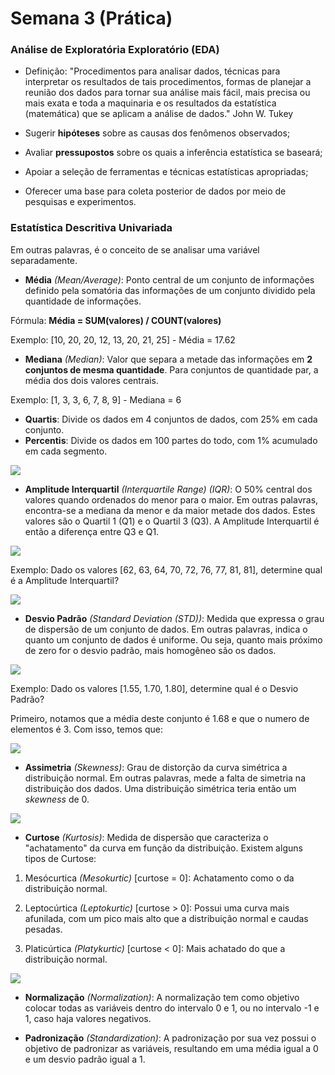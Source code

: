 # Semana 3 (Prática)

### Análise de Exploratória Exploratório (EDA)

- Definição: "Procedimentos para analisar dados, técnicas para interpretar os resultados de 
tais procedimentos, formas de planejar a reunião dos dados para tornar sua análise mais fácil, mais precisa ou mais
exata e toda a maquinaria e os resultados da estatística (matemática) que se aplicam a análise de dados." John W. Tukey

- Sugerir __hipóteses__ sobre as causas dos fenômenos observados;
- Avaliar __pressupostos__ sobre os quais a inferência estatística se baseará;
- Apoiar a seleção de ferramentas e técnicas estatísticas apropriadas;
- Oferecer uma base para coleta posterior de dados por meio de pesquisas e experimentos.

### Estatística Descritiva Univariada 

Em outras palavras, é o conceito de se analisar uma variável separadamente.

- __Média__ _(Mean/Average)_: Ponto central de um conjunto de informações definido pela somatória das informações de um
conjunto dividido pela quantidade de informações. 

Fórmula: __Média = SUM(valores) / COUNT(valores)__

Exemplo: [10, 20, 20, 12, 13, 20, 21, 25] - Média = 17.62

- __Mediana__ _(Median)_: Valor que separa a metade das informações em __2 conjuntos de mesma quantidade__. Para
conjuntos de quantidade par, a média dos dois valores centrais.

Exemplo: [1, 3, 3, 6, 7, 8, 9] - Mediana = 6

- __Quartis__: Divide os dados em 4 conjuntos de dados, com 25% em cada conjunto.
- __Percentis__: Divide os dados em 100 partes do todo, com 1% acumulado em cada segmento.

![](https://aprendendogestao.com.br/wp-content/uploads/2016/07/QE-Figura-1.png)

- __Amplitude Interquartil__ _(Interquartile Range) (IQR)_: O 50% central dos valores quando ordenados do menor para o
maior. Em outras palavras, encontra-se a mediana da menor e da maior metade dos dados. Estes valores são o Quartil 1 
(Q1) e o Quartil 3 (Q3). A Amplitude Interquartil é então a diferença entre Q3 e Q1.

![](https://i2.wp.com/makemeanalyst.com/wp-content/uploads/2017/05/IQR-1.png?resize=431%2C460)

Exemplo: Dado os valores [62, 63, 64, 70, 72, 76, 77, 81, 81], determine qual é a Amplitude Interquartil?

![](https://sphweb.bumc.bu.edu/otlt/mph-modules/bs/bs704_summarizingdata/Interquartile-Odd.png)

- __Desvio Padrão__ _(Standard Deviation (STD))_: Medida que expressa o grau de dispersão de um conjunto de dados.
Em outras palavras, indica o quanto um conjunto de dados é uniforme. Ou seja, quanto mais próximo de zero for o desvio
padrão, mais homogêneo são os dados.

![](https://images.educamaisbrasil.com.br/content/banco_de_imagens/guia-de-estudo/D/desvio-padrao-matematica.jpg)

Exemplo: Dado os valores [1.55, 1.70, 1.80], determine qual é o Desvio Padrão?

Primeiro, notamos que a média deste conjunto é 1.68 e que o numero de elementos é 3. Com isso, temos que: 

![](https://static.todamateria.com.br/upload/de/sv/desviopadraoexemplo1.jpg)

- __Assimetria__ _(Skewness)_: Grau de distorção da curva simétrica a distribuição normal. Em outras palavras, mede a
falta de simetria na distribuição dos dados. Uma distribuição simétrica teria então um _skewness_ de 0.

![](https://miro.medium.com/max/1200/1*nj-Ch3AUFmkd0JUSOW_bTQ.jpeg)

- __Curtose__ _(Kurtosis)_: Medida de dispersão que caracteriza o "achatamento" da curva em função da distribuição.
Existem alguns tipos de Curtose:

1. Mesócurtica _(Mesokurtic)_ [curtose = 0]: Achatamento como o da distribuição normal.

2. Leptocúrtica _(Leptokurtic)_ [curtose > 0]: Possui uma curva mais afunilada, com um pico mais alto que a 
distribuição normal e caudas pesadas.

3. Platicúrtica _(Platykurtic)_ [curtose < 0]: Mais achatado do que a distribuição normal.

![](http://www.portalaction.com.br/sites/default/files/resize/EstatisticaBasica/figuras/curtose1-700x304.png)

- __Normalização__ _(Normalization)_: A normalização tem como objetivo colocar todas as variáveis dentro do intervalo 
0 e 1, ou no intervalo -1 e 1, caso haja valores negativos. 

- __Padronização__ _(Standardization)_: A padronização por sua vez possui o objetivo de padronizar as variáveis, 
resultando em uma média igual a 0 e um desvio padrão igual a 1.
